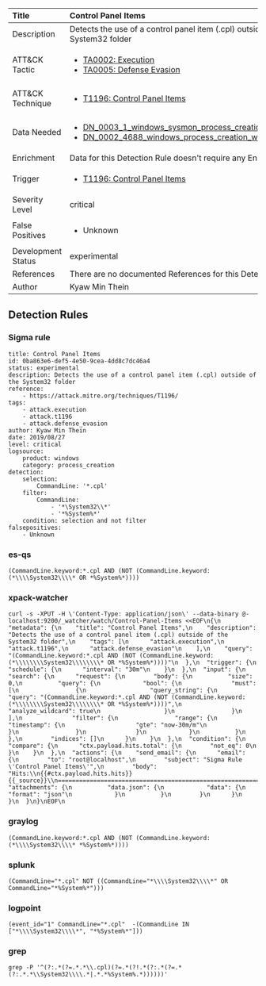 | Title                | Control Panel Items                                                                                                                                                 |
|:---------------------|:------------------------------------------------------------------------------------------------------------------------------------------------------------|
| Description          | Detects the use of a control panel item (.cpl) outside of the System32 folder                                                                                                                                           |
| ATT&amp;CK Tactic    |  <ul><li>[TA0002: Execution](https://attack.mitre.org/tactics/TA0002)</li><li>[TA0005: Defense Evasion](https://attack.mitre.org/tactics/TA0005)</li></ul>  |
| ATT&amp;CK Technique | <ul><li>[T1196: Control Panel Items](https://attack.mitre.org/techniques/T1196)</li></ul>  |
| Data Needed          | <ul><li>[DN_0003_1_windows_sysmon_process_creation](../Data_Needed/DN_0003_1_windows_sysmon_process_creation.md)</li><li>[DN_0002_4688_windows_process_creation_with_commandline](../Data_Needed/DN_0002_4688_windows_process_creation_with_commandline.md)</li></ul>  |
| Enrichment           |  Data for this Detection Rule doesn't require any Enrichments.  |
| Trigger              | <ul><li>[T1196: Control Panel Items](../Triggers/T1196.md)</li></ul>  |
| Severity Level       | critical |
| False Positives      | <ul><li>Unknown</li></ul>  |
| Development Status   | experimental |
| References           |  There are no documented References for this Detection Rule yet  |
| Author               | Kyaw Min Thein |


## Detection Rules

### Sigma rule

```
title: Control Panel Items
id: 0ba863e6-def5-4e50-9cea-4dd8c7dc46a4
status: experimental
description: Detects the use of a control panel item (.cpl) outside of the System32 folder
reference:
    - https://attack.mitre.org/techniques/T1196/
tags:
    - attack.execution
    - attack.t1196
    - attack.defense_evasion
author: Kyaw Min Thein
date: 2019/08/27
level: critical
logsource:
    product: windows
    category: process_creation
detection:
    selection:
        CommandLine: '*.cpl'
    filter:
        CommandLine:
            - '*\System32\\*'
            - '*%System%*'
    condition: selection and not filter
falsepositives:
    - Unknown

```





### es-qs
    
```
(CommandLine.keyword:*.cpl AND (NOT (CommandLine.keyword:(*\\\\System32\\\\* OR *%System%*))))
```


### xpack-watcher
    
```
curl -s -XPUT -H \'Content-Type: application/json\' --data-binary @- localhost:9200/_watcher/watch/Control-Panel-Items <<EOF\n{\n  "metadata": {\n    "title": "Control Panel Items",\n    "description": "Detects the use of a control panel item (.cpl) outside of the System32 folder",\n    "tags": [\n      "attack.execution",\n      "attack.t1196",\n      "attack.defense_evasion"\n    ],\n    "query": "(CommandLine.keyword:*.cpl AND (NOT (CommandLine.keyword:(*\\\\\\\\System32\\\\\\\\* OR *%System%*))))"\n  },\n  "trigger": {\n    "schedule": {\n      "interval": "30m"\n    }\n  },\n  "input": {\n    "search": {\n      "request": {\n        "body": {\n          "size": 0,\n          "query": {\n            "bool": {\n              "must": [\n                {\n                  "query_string": {\n                    "query": "(CommandLine.keyword:*.cpl AND (NOT (CommandLine.keyword:(*\\\\\\\\System32\\\\\\\\* OR *%System%*))))",\n                    "analyze_wildcard": true\n                  }\n                }\n              ],\n              "filter": {\n                "range": {\n                  "timestamp": {\n                    "gte": "now-30m/m"\n                  }\n                }\n              }\n            }\n          }\n        },\n        "indices": []\n      }\n    }\n  },\n  "condition": {\n    "compare": {\n      "ctx.payload.hits.total": {\n        "not_eq": 0\n      }\n    }\n  },\n  "actions": {\n    "send_email": {\n      "email": {\n        "to": "root@localhost",\n        "subject": "Sigma Rule \'Control Panel Items\'",\n        "body": "Hits:\\n{{#ctx.payload.hits.hits}}{{_source}}\\n================================================================================\\n{{/ctx.payload.hits.hits}}",\n        "attachments": {\n          "data.json": {\n            "data": {\n              "format": "json"\n            }\n          }\n        }\n      }\n    }\n  }\n}\nEOF\n
```


### graylog
    
```
(CommandLine.keyword:*.cpl AND (NOT (CommandLine.keyword:(*\\\\System32\\\\* *%System%*))))
```


### splunk
    
```
(CommandLine="*.cpl" NOT ((CommandLine="*\\\\System32\\\\*" OR CommandLine="*%System%*")))
```


### logpoint
    
```
(event_id="1" CommandLine="*.cpl"  -(CommandLine IN ["*\\\\System32\\\\*", "*%System%*"]))
```


### grep
    
```
grep -P '^(?:.*(?=.*.*\\.cpl)(?=.*(?!.*(?:.*(?=.*(?:.*.*\\System32\\\\.*|.*.*%System%.*))))))'
```



